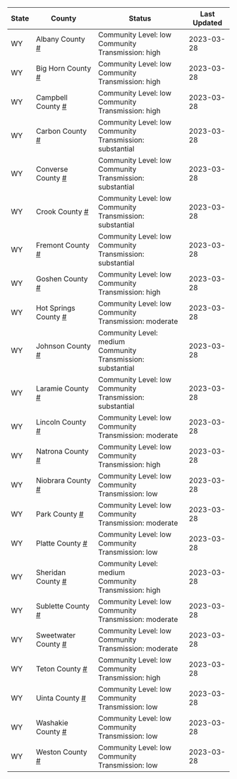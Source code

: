State | County | Status | Last Updated
--- | --- | --- | --- 
WY | Albany County <a href="#albany_county">#</a> | <a name="albany_county"></a>Community Level: low<br/>Community Transmission: high | 2023-03-28
WY | Big Horn County <a href="#big_horn_county">#</a> | <a name="big_horn_county"></a>Community Level: low<br/>Community Transmission: high | 2023-03-28
WY | Campbell County <a href="#campbell_county">#</a> | <a name="campbell_county"></a>Community Level: low<br/>Community Transmission: high | 2023-03-28
WY | Carbon County <a href="#carbon_county">#</a> | <a name="carbon_county"></a>Community Level: low<br/>Community Transmission: substantial | 2023-03-28
WY | Converse County <a href="#converse_county">#</a> | <a name="converse_county"></a>Community Level: low<br/>Community Transmission: substantial | 2023-03-28
WY | Crook County <a href="#crook_county">#</a> | <a name="crook_county"></a>Community Level: low<br/>Community Transmission: substantial | 2023-03-28
WY | Fremont County <a href="#fremont_county">#</a> | <a name="fremont_county"></a>Community Level: low<br/>Community Transmission: substantial | 2023-03-28
WY | Goshen County <a href="#goshen_county">#</a> | <a name="goshen_county"></a>Community Level: low<br/>Community Transmission: high | 2023-03-28
WY | Hot Springs County <a href="#hot_springs_county">#</a> | <a name="hot_springs_county"></a>Community Level: low<br/>Community Transmission: moderate | 2023-03-28
WY | Johnson County <a href="#johnson_county">#</a> | <a name="johnson_county"></a>Community Level: medium<br/>Community Transmission: substantial | 2023-03-28
WY | Laramie County <a href="#laramie_county">#</a> | <a name="laramie_county"></a>Community Level: low<br/>Community Transmission: substantial | 2023-03-28
WY | Lincoln County <a href="#lincoln_county">#</a> | <a name="lincoln_county"></a>Community Level: low<br/>Community Transmission: moderate | 2023-03-28
WY | Natrona County <a href="#natrona_county">#</a> | <a name="natrona_county"></a>Community Level: low<br/>Community Transmission: high | 2023-03-28
WY | Niobrara County <a href="#niobrara_county">#</a> | <a name="niobrara_county"></a>Community Level: low<br/>Community Transmission: low | 2023-03-28
WY | Park County <a href="#park_county">#</a> | <a name="park_county"></a>Community Level: low<br/>Community Transmission: moderate | 2023-03-28
WY | Platte County <a href="#platte_county">#</a> | <a name="platte_county"></a>Community Level: low<br/>Community Transmission: low | 2023-03-28
WY | Sheridan County <a href="#sheridan_county">#</a> | <a name="sheridan_county"></a>Community Level: medium<br/>Community Transmission: high | 2023-03-28
WY | Sublette County <a href="#sublette_county">#</a> | <a name="sublette_county"></a>Community Level: low<br/>Community Transmission: moderate | 2023-03-28
WY | Sweetwater County <a href="#sweetwater_county">#</a> | <a name="sweetwater_county"></a>Community Level: low<br/>Community Transmission: moderate | 2023-03-28
WY | Teton County <a href="#teton_county">#</a> | <a name="teton_county"></a>Community Level: low<br/>Community Transmission: high | 2023-03-28
WY | Uinta County <a href="#uinta_county">#</a> | <a name="uinta_county"></a>Community Level: low<br/>Community Transmission: low | 2023-03-28
WY | Washakie County <a href="#washakie_county">#</a> | <a name="washakie_county"></a>Community Level: low<br/>Community Transmission: low | 2023-03-28
WY | Weston County <a href="#weston_county">#</a> | <a name="weston_county"></a>Community Level: low<br/>Community Transmission: low | 2023-03-28
